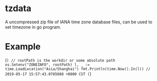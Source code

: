 # tzdata
A uncompressed zip file of IANA time zone database files, can be used to set timezone in go program.

# Example
(```)
// rootPath is the workdir or some absolute path
os.Setenv("ZONEINFO", rootPath)
l, _ := time.LoadLocation("Asia/Shanghai")
fmt.Println(time.Now().In(l)) // 2019-05-17 15:57:43.0785088 +0800 CST
(```)